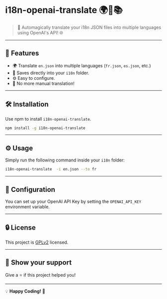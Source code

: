 # i18n-openai-translate 🌍🔀📚

> 🤖 Automagically translate your i18n JSON files into multiple languages using OpenAI's API! 🌐

---

## 🚀 Features

- 🌍 Translate `en.json` into multiple languages (`fr.json`, `es.json`, etc.)
- 💾 Saves directly into your `i18n` folder.
- ⚙️ Easy to configure.
- 🚫 No more manual translation!

---

## 🛠 Installation

Use npm to install `i18n-openai-translate`.

```bash
npm install -g i18n-openai-translate
```

---

## ⚙️ Usage

Simply run the following command inside your `i18n` folder:

```bash
i18n-openai-translate  -i en.json --to fr
```

---

## 📝 Configuration

You can set up your OpenAI API Key by setting the `OPENAI_API_KEY` environment variable.

---

## 🔒 License

This project is [GPLv2](LICENSE) licensed.

---

## 🌟 Show your support

Give a ⭐️ if this project helped you!

---

💡 **Happy Coding!** 🎉
